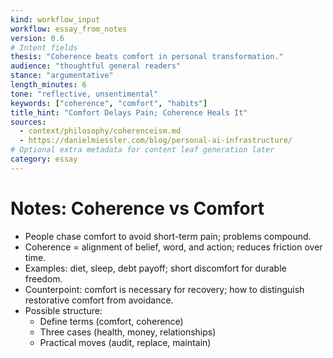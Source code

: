```yaml
---
kind: workflow_input
workflow: essay_from_notes
version: 0.6
# Intent fields
thesis: "Coherence beats comfort in personal transformation."
audience: "thoughtful general readers"
stance: "argumentative"
length_minutes: 6
tone: "reflective, unsentimental"
keywords: ["coherence", "comfort", "habits"]
title_hint: "Comfort Delays Pain; Coherence Heals It"
sources:
  - context/philosophy/coherenceism.md
  - https://danielmiessler.com/blog/personal-ai-infrastructure/
# Optional extra metadata for content leaf generation later
category: essay
---
```


# Notes: Coherence vs Comfort

- People chase comfort to avoid short-term pain; problems compound.
- Coherence = alignment of belief, word, and action; reduces friction over time.
- Examples: diet, sleep, debt payoff; short discomfort for durable freedom.
- Counterpoint: comfort is necessary for recovery; how to distinguish restorative comfort from avoidance.
- Possible structure:
  - Define terms (comfort, coherence)
  - Three cases (health, money, relationships)
  - Practical moves (audit, replace, maintain)
